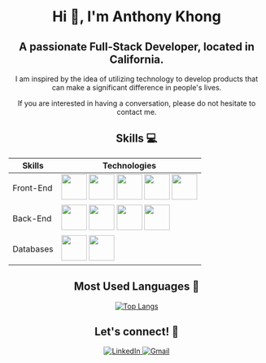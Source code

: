 <div align="center">
  
# Hi 👋, I'm Anthony Khong

## A passionate Full-Stack Developer, located in California.
  
I am inspired by the idea of utilizing technology to develop products that can make a significant difference in people's lives. 

If you are interested in having a conversation, please do not hesitate to contact me.
  

 
  </div>
  
<div align="center">
    
## Skills :computer:

| Skills | Technologies |
|--------|--------------|
| Front-End |   <img height="50" src="https://cdn.jsdelivr.net/gh/devicons/devicon/icons/html5/html5-plain-wordmark.svg" />  <img height="50" src="https://cdn.jsdelivr.net/gh/devicons/devicon/icons/css3/css3-plain-wordmark.svg" />  <img height="50" src="https://cdn.jsdelivr.net/gh/devicons/devicon/icons/javascript/javascript-plain.svg" /> <img height="50" src="https://cdn.jsdelivr.net/gh/devicons/devicon/icons/tailwindcss/tailwindcss-plain.svg" /> <img height="50" src="https://cdn.jsdelivr.net/gh/devicons/devicon/icons/react/react-original.svg" /> |
| Back-End |  <img height="50" src="https://cdn.jsdelivr.net/gh/devicons/devicon/icons/python/python-original.svg" /> <img height="50" src="https://cdn.jsdelivr.net/gh/devicons/devicon/icons/nodejs/nodejs-original.svg" /> <img height="50" src="https://cdn.jsdelivr.net/gh/devicons/devicon/icons/express/express-original.svg" /> <img height="50" src="https://cdn.jsdelivr.net/gh/devicons/devicon/icons/django/django-plain.svg" /> |
| Databases | <img height="50" src="https://cdn.jsdelivr.net/gh/devicons/devicon/icons/mongodb/mongodb-plain.svg" /> <img height="50" src="https://cdn.jsdelivr.net/gh/devicons/devicon/icons/postgresql/postgresql-plain.svg" /> |

 </div>
 
 <div align="center">
  
## Most Used Languages :speech_balloon:
  
   [![Top Langs](https://github-readme-stats.vercel.app/api/top-langs/?username=anthonykhong&layout=compact)](https://github.com/anuraghazra/github-readme-stats)
  
 </div>
 
  <div align="center">
  
## Let's connect! :calling:

<a href="https://www.linkedin.com/in/anthonykhong956/" target="_blank">
  <img src="https://img.shields.io/badge/linkedin-%230077B5.svg?style=for-the-badge&logo=linkedin&logoColor=white" alt="LinkedIn">
</a>
  
<a href="mailto:anthonykhong95200@gmail.com" target="_blank">
  <img src="https://img.shields.io/badge/Gmail-D14836?style=for-the-badge&logo=gmail&logoColor=white" alt="Gmail">
</a>
  
  
   </div>
   
 
   

  

  
<!--
**anthonykhong/anthonykhong** is a ✨ _special_ ✨ repository because its `README.md` (this file) appears on your GitHub profile.

Here are some ideas to get you started:

- 🔭 I’m currently working on ...
- 🌱 I’m currently learning ...
- 👯 I’m looking to collaborate on ...
- 🤔 I’m looking for help with ...
- 💬 Ask me about ...
- 📫 How to reach me: ...
- 😄 Pronouns: ...
- ⚡ Fun fact: ...
-->
